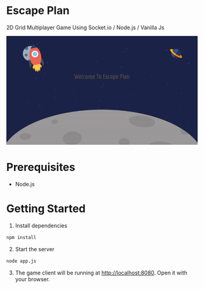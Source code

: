 # Escape Plan

2D Grid Multiplayer Game Using Socket.io / Node.js / Vanilla Js

<img src="img/Landing-Page.gif" alt="Logo">

# Prerequisites

- Node.js

# Getting Started

1. Install dependencies

```sh
npm install
```

2. Start the server

```sh
node app.js
```

3. The game client will be running at [http://localhost:8080](). Open it with your browser.

